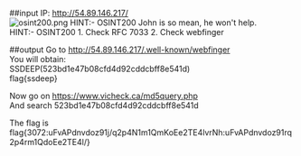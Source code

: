 ##input
IP: http://54.89.146.217/  
![osint200.png](https://github.com/mhackgyver-squad/mhackgyver/blob/master/writeup/images/osint200.png)
HINT:- OSINT200 John is so mean, he won't help.  
HINT:- OSINT200 1. Check RFC 7033 2. Check webfinger

##output
Go to http://54.89.146.217/.well-known/webfinger  
You will obtain:  
SSDEEP(523bd1e47b08cfd4d92cddcbff8e541d)  
flag{ssdeep}  

Now go on https://www.vicheck.ca/md5query.php  
And search 523bd1e47b08cfd4d92cddcbff8e541d  

The flag is flag{3072:uFvAPdnvdoz91j/q2p4N1m1QmKoEe2TE4lvrNh:uFvAPdnvdoz91rq2p4rm1QdoEe2TE4l/}  
